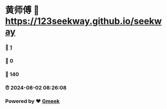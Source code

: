 # 黄师傅 :link: https://123seekway.github.io/seekway 
### :page_facing_up: [1](https://123seekway.github.io/seekway/tag.html) 
### :speech_balloon: 0 
### :hibiscus: 140 
### :alarm_clock: 2024-08-02 08:26:08 
### Powered by :heart: [Gmeek](https://github.com/Meekdai/Gmeek)
